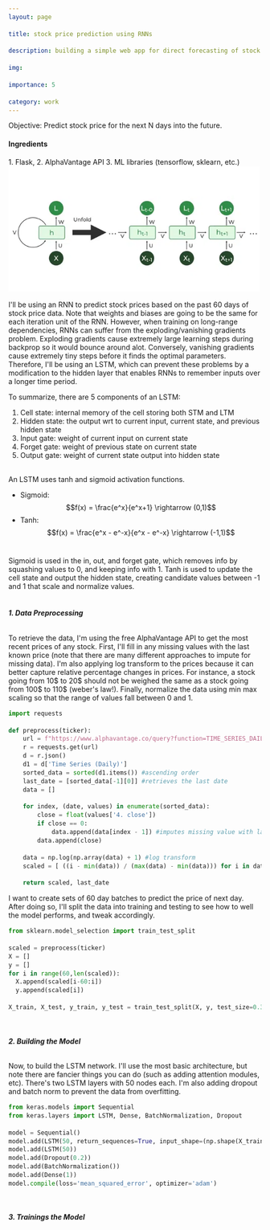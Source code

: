 ```yaml
---
layout: page

title: stock price prediction using RNNs

description: building a simple web app for direct forecasting of stock prices using recurrent neural networks (RNNs)

img: 

importance: 5

category: work
---
```


Objective: Predict stock price for the next N days into the future.

<h4>Ingredients</h4>
1. Flask, 
2. AlphaVantage API
3. ML libraries (tensorflow, sklearn, etc.)
<br>

<img src="/assets/img/rnn.jpeg" width="500" height="250">

I'll be using an RNN to predict stock prices based on the past 60 days of stock price data. Note that weights and biases are going to be the same for each iteration unit of the RNN. 
However, when training on long-range dependencies, RNNs can suffer from the exploding/vanishing gradients problem. Exploding gradients cause extremely large learning steps during backprop so it would bounce around alot.
Conversely, vanishing gradients cause extremely tiny steps before it finds the optimal parameters. Therefore, I'll be using an LSTM, which can prevent these problems by a modification to the hidden layer that enables RNNs to remember
inputs over a longer time period. <br>

To summarize, there are 5 components of an LSTM:
1. Cell state: internal memory of the cell storing both STM and LTM
2. Hidden state: the output wrt to current input, current state, and previous hidden state
3. Input gate: weight of current input on current state
4. Forget gate: weight of previous state on current state
5. Output gate: weight of current state output into hidden state
<br><br>

An LSTM uses tanh and sigmoid activation functions. <br>
- Sigmoid: $$f(x) = \frac{e^x}{e^x+1} \rightarrow (0,1)$$
- Tanh: $$f(x) = \frac{e^x - e^-x}{e^x - e^-x} \rightarrow (-1,1)$$ <br>

Sigmoid is used in the in, out, and forget gate, which removes info by squashing values to 0, and keeping info with 1. Tanh is used to update the cell state and output the hidden state, creating candidate values between -1 and 1 that scale and normalize values. <br><br>


<h6><b>1. Data Preprocessing</b></h6>
To retrieve the data, I'm using the free AlphaVantage API to get the most recent prices of any stock. First, I'll fill in any missing values with the last known price (note that there are many different approaches to impute for missing data). I'm also applying log transform to the prices because it can better capture relative percentage changes in prices. 
For instance, a stock going from 10$ to 20$ should not be weighed the same as a stock going from 100$ to 110$ (weber's law!). Finally, normalize the data using min max scaling so that the range of values fall between 0 and 1. 

```python
import requests

def preprocess(ticker):
    url = f"https://www.alphavantage.co/query?function=TIME_SERIES_DAILY&symbol={ticker}&outputsize=full&apikey=Y8ZR7HEZ95DQQ9QH"
    r = requests.get(url)
    d = r.json()
    d1 = d['Time Series (Daily)']
    sorted_data = sorted(d1.items()) #ascending order
    last_date = [sorted_data[-1][0]] #retrieves the last date 
    data = []

    for index, (date, values) in enumerate(sorted_data):
        close = float(values['4. close'])
        if close == 0:
            data.append(data[index - 1]) #imputes missing value with last known price
        data.append(close)

    data = np.log(np.array(data) + 1) #log transform
    scaled = [ ((i - min(data)) / (max(data) - min(data))) for i in data ] #min max scaling
    
    return scaled, last_date

```
I want to create sets of 60 day batches to predict the price of next day. 
After doing so, I'll split the data into training and testing to see how to well the model performs, and tweak accordingly.

```python
from sklearn.model_selection import train_test_split

scaled = preprocess(ticker)
X = []
y = []
for i in range(60,len(scaled)):
  X.append(scaled[i-60:i])
  y.append(scaled[i])

X_train, X_test, y_train, y_test = train_test_split(X, y, test_size=0.33, random_state=42)
```
<br>

<h6><b>2. Building the Model</b></h6>
Now, to build the LSTM network. I'll use the most basic architecture, but note there are fancier things you can do (such as adding attention modules, etc).
There's two LSTM layers with 50 nodes each. I'm also adding dropout and batch norm to prevent the data from overfitting.

```python
from keras.models import Sequential
from keras.layers import LSTM, Dense, BatchNormalization, Dropout

model = Sequential()
model.add(LSTM(50, return_sequences=True, input_shape=(np.shape(X_train)[1], 1)))
model.add(LSTM(50))
model.add(Dropout(0.2))
model.add(BatchNormalization())
model.add(Dense(1))
model.compile(loss='mean_squared_error', optimizer='adam')
```
<br>

<h6><b>3. Trainings the Model</b></h6>








